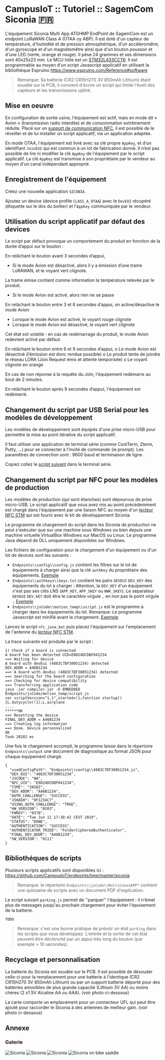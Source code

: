 # CampusIoT :: Tutoriel :: SagemCom Siconia :fr:

L'équipement Siconia Multi App ATGHMP EndPoint de SagemCom est un endpoint LoRaWAN Class A (OTAA oy ABP). Il est doté d'un capteur de température, d'humidité et de pression atmosphérique, d'un accéleromêtre, d'un gyroscope et d'un magnétomêtre ainsi que d'un bouton poussoir et d'une LED (verte, orange et rouge). Il pèse 24 grammes et ses dimensions sont 40x25x23 mm. Le MCU hôte est un [STM32L433CCT6](https://www.st.com/en/microcontrollers-microprocessors/stm32l433cc.html). Il est programmable au moyen d'un script Javascript applicatif en utilisant la bibliothèque Espruino https://www.espruino.com/Reference#software

> Remarque: Sa batterie (CR2 CR15H270 3V 850mAh Lithium) étant soudée sur le PCB, il convient d'écrire un script qui limite l'éveil des capteurs et les transmissions uplink.

## Mise en oeuvre
En configuration de sortie usine, l'équipement est actif, mais en mode dit « Avion » (transmission radio interdite) et de consommation extrêmement réduite. Placé sur un [support de communication NFC](https://www.st.com/en/evaluation-tools/m24lr-discovery.html), il est possible de le réveiller et de lui installer un script applicatif, via un application adaptée.

En mode OTAA, l'équipement est livré avec sa clé propre `AppKey`, et d’un identifiant `JoinEUI` qui est commun à un lot de fabrication donné. Il n’est pas possible de lire ni modifier la clé `AppKey` de l'équipement par le script applicatif. La clé `AppKey` est transmise à son propriétaire par le vendeur au moyen d'un canal indépendant approprié.


## Enregistrement de l'équipement
Créez une nouvelle application `SICONIA`.

Ajoutez un device (device profile `CLASS_A_OTAA`) avec le `DevEUI` récupéré (étiquette sur le dos du boitier) et l'`AppKey` communiquée par le vendeur.


## Utilisation du script applicatif par défaut des devices
Le script par défaut provoque un comportement du produit en fonction de la durée d’appui sur le bouton :

En relâchant le bouton avant 3 secondes d’appui,
* Si le mode Avion est désactivé, alors il y a émission d’une trame LoRAWAN, et le voyant vert clignote.

La trame émise contient comme information la température relevée par le produit.
* Si le mode Avion est activé, alors rien ne se passe

En relâchant le bouton entre 3 et 6 secondes d’appui, on active/désactive le mode Avion
* Lorsque le mode Avion est activé, le voyant rouge clignote
* Lorsque le mode Avion est désactivé, le voyant vert clignote

Cet état est volatile : en cas de redémarrage du produit, le mode Avion redevient activé par défaut.


En relâchant le bouton entre 6 et 9 secondes d’appui,
o Le mode Avion est désactivé (l’émission est donc rendue possible)
o Le produit tente de joindre le réseau LORA (Join Request émis et attente temporisée)
o Le voyant clignote en orange

En cas de non réponse à la requête du Join, l'équipement redémarre au bout de 2 minutes.

En relâchant le bouton après 9 secondes d’appui, l'équipement est redémarré.

## Changement du script par USB Serial pour les modèles de développement

Les modèles de développement sont équipés d'une prise micro-USB pour permettre la mise au point itérative du script applicatif.

Il faut utiliser une application de terminal série (comme CoolTerm, Zterm, Putty, ...) pour se connecter à l'invité de commande (ie prompt). Les paramêtres de connection sont : 9600 baud et terminaison de ligne <CR>.

Copiez collez le [script suivant](https://github.com/CampusIoT/endpoints/blob/master/siconia/MotionHumidityTempPressure.js) dans le terminal série.

## Changement du script par NFC pour les modèles de production
Les modèles de production (qui sont étanches) sont dépourvus de prise micro-USB. Le script applicatif que vous avez mis au point précédemment est chargé dans l'équipement par une liaison NFC au moyen d'un [lecteur NFC STM](https://www.st.com/en/evaluation-tools/m24lr-discovery.html) qui est fourni avec le kit de développement Siconia.

Le programme de chargement du script dans les Siconia de production ne peut s'exécuter que sur une machine sous Windows ou bien depuis une machine virtuelle VirtualBox Windows sur MacOS ou Linux. Le programme Java dépend de DLL uniquement disponibles sur Windows.

Les fichiers de configuration pour le chargement d'un équipement ou d'un lot de devices sont les suivants :
* `Endpoints\\config\\config.js` contient les filtres sur le lot de équipements à charger ainsi que la clé `authKey` du propriétaire des équipements. [Exemple](./config.js)
* `Endpoints\\authkeys\\keys.txt` contient les pairs `DEVEUI` `DEV_KEY` des équipements du lot à charger : Attention, la `DEV_KEY` d'un équipement n'est pas ses clés LNS (`APP_KEY`, `APP_SKEY` ou `NWK_SKEY`). Le séparateur `DEVEUI` `DEV_KEY` doit être le caractère virgule `,` en non pas le point virgule `;` [Exemple](./keys.txt)
* `Endpoints\\jsCode\\motion_temp\\script.js` est le programme à charger dans les équipements du lot. Remarque: Le programme Javascript est minifié avant le chargement. [Exemple](./script.js)

Lancez le script `nfc_java.bat` puis placez l'équipement sur l'emplacement de l'antenne du [lecteur NFC STM](https://www.st.com/en/evaluation-tools/m24lr-discovery.html).

La trace suivante est produite par le script :

```
1) Check if a board is connected
A board has been detected UID=E0024DCDBF041234
==> Waiting for device
A board with devEui (4883C7DF30051234) detected
DEV_ADDR = A46B1234
==> A board with devEui (4883C7DF30051234) detected
==> Searching for the board configuration
==> Checking for device compatibility
==> Transferring application code
java -jar compiler.jar -O EMBEDDED   Endpoints/jsCode/motion_temp/script.js
var scriptVersion="1.1",started=!1;function startup(){L.dutycycle(!1);L.airplane
....
******OK
==> Resetting the device
FINAL_DEV_ADDR = A46B1234
==> Creating log information
==> Done. Device personnalized
OK
Took 20282 ms
```

Une fois le chargement accompli, le programme laisse dans le répertoire `Endpoints\\output` une document de diagnostique au format JSON pour chaque équipement chargé.

```
{
  "usedConfigPath": "Endpoints\\config\\4883C7DF30051234.js",
  "DEV_EUI": "4883C7DF30051234",
  "JSCODE": "NA",
  "NFC_UID": "E0024DCDBF041234",
  "TIME": "20282",
  "DEV_ADDR": "A46B1234",
  "AUTH_CHALLENGE": "SUCCESS",
  "JSHASH": "0F1234C7",
  "USING_AUTH_CHALLENGE": "TRUE",
  "HW_VERSION": "0203",
  "FWREV": "0378",
  "DATE": "Tue Jun 11 17:38:42 CEST 2019",
  "STATUS": "DONE",
  "AUTHENTICATION": "SUCCESS",
  "AUTHENTICATOR_TRIED": "FolderCipheredAuthenticator",
  "FINAL_DEV_ADDR": "A46B1234",
  "SW_VERSION": "0111"
}
```

## Bibliothéques de scripts
Plusieurs scripts applicatifs sont disponibles ici : https://github.com/CampusIoT/endpoints/tree/master/siconia

> Remarque: le répertoire `Endpoints\\jsCode\\MultiCasesAPP*` contient une quinzaine de scripts avec un document PDF d'explication. 

Le script suivant `parking.js` permet de ''parquer'' l'équipement : il n'émet plus de messages jusqu'au prochain chargement pour éviter l'épuisement de la batterie.

```
TODO
```

> Remarque: c'est une bonne pratique de prévoir un état `parking` dans les scripts que vous développez. L'entrée et la sortie de cet état peuvent être déclenché par un appui très long du bouton (par exemple > 10 secondes).

## Recyclage et personnalisation 
La batterie du Siconia est soudée sur le PCB. Il est possible de désouder celle-ci pour la remplacement pour une batterie à l'identique (CR2 CR15H270 3V 850mAh Lithium) ou par un support batterie déporté pour des batteries amovibles de plus grande capacité (Lithium 3V AA) ou moins chères (2 x1.5V Alcaline AA ou AAA). (voir photo ci-dessous)

La carte comporte un emplacement pour un connecteur UFL qui peut être ajouté pour raccorder le Siconia à des antennes de meilleur gain. (voir photo ci-dessous)

## Annexe

### Galerie

![Siconia](images/siconia-board-1.jpg)
![Siconia](images/siconia-board-2.jpg)
![Siconia](images/siconia-inside.jpg)
![Siconia on bike saddle](images/siconia-saddle.jpg)
